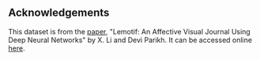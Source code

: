 ## Acknowledgements

This dataset is from the [paper](https://arxiv.org/abs/1903.07766), "Lemotif: An Affective Visual Journal Using Deep Neural Networks" by X. Li and Devi Parikh. It can be accessed online [here](https://github.com/xaliceli/lemotif).